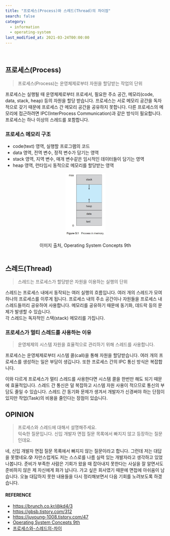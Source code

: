 ```yaml
---
title: "프로세스(Process)와 스레드(Thread)의 차이점"
search: false
category:
  - information
  - operating-system
last_modified_at: 2021-03-24T00:00:00
---
```


<br>

## 프로세스(Process)

> 프로세스(Process)는 운영체제로부터 자원을 할당받는 작업의 단위

프로세스는 실행될 때 운영체제로부터 프로세서, 필요한 주소 공간, 메모리(code, data, stack, heap) 등의 자원을 할당 받습니다. 
프로세스는 서로 메모리 공간을 독자적으로 갖기 때문에 프로세스 간 메모리 공간을 공유하지 못합니다. 
다른 프로세스의 메모리에 접근하려면 IPC(InterProcess Communication)과 같은 방식이 필요합니다. 
프로세스는 하나 이상의 스레드를 포함합니다.

### 프로세스 메모리 구조
- code(text) 영역, 실행할 프로그램의 코드
- data 영역, 전역 변수, 정적 변수가 담기는 영역
- stack 영역, 지역 변수, 매개 변수같은 임시적인 데이터들이 담기는 영역
- heap 영역, 런타임시 동적으로 메모리를 할당받는 영역

<p align="center"><img src="/images/process-vs-thread-1.JPG" width="25%"></p>
<center>이미지 출처, Operating System Concepts 9th</center><br>

## 스레드(Thread)

> 스레드는 프로세스가 할당받은 자원을 이용하는 실행의 단위

스레드는 프로세스 내에서 동작되는 여러 실행의 흐름입니다. 
여러 개의 스레드가 모여 하나의 프로세스를 이루게 됩니다. 
프로세스 내의 주소 공간이나 자원들을 프로세스 내 스레드들끼리 공유하여 사용합니다. 
메모리를 공유하기 때문에 동기화, 데드락 등의 문제가 발생할 수 있습니다.  
각 스레드는 독자적인 스택(stack) 메모리를 가집니다. 

### 프로세스가 멀티 스레드를 사용하는 이유

> 운영체제의 시스템 자원을 효율적으로 관리하기 위해 스레드를 사용합니다. 

프로세스는 운영체제로부터 시스템 콜(call)을 통해 자원을 할당받습니다. 
여러 개의 프로세스를 생성하는 일은 부담이 생깁니다. 
또한 프로세스 간의 IPC 통신 방식은 복잡합니다. 

이와 다르게 프로세스가 멀티 스레드를 사용한다면 시스템 콜을 한번만 해도 되기 때문에 효율적입니다. 
스레드 간 통신은 덜 복잡하고 시스템 자원 사용이 적으므로 통신의 부담도 줄일 수 있습니다. 
스레드 간 동기화 문제가 생겨서 개발자가 신경써야 하는 단점이 있지만 작업(Task)의 비용을 줄인다는 장점이 있습니다.   

## OPINION

> 프로세스와 스레드에 대해서 설명해주세요.<br>
> 익숙한 질문입니다. 신입 개발자 면접 질문 목록에서 빠지지 않고 등장하는 질문인데요.

네, 신입 개발자 면접 질문 목록에서 빠지지 않는 질문이라고 합니다. 
그런데 저는 대답을 못했네요.😰 
자만스럽게도 저는 스스로를 나름 실력 있는 개발자라고 생각하고 있었나봅니다. 
준비가 부족한 사람은 기회가 왔을 때 잡아내지 못한다는 사실을 잘 알면서도 준비하지 않은 제 자신에게 화가 납니다. 
가고 싶은 회사였기 때문에 면접에 아쉬움이 남습니다. 
오늘 대답하지 못한 내용들을 다시 정리해보면서 다음 기회를 노려보도록 하겠습니다. 

#### REFERENCE
- <https://brunch.co.kr/@kd4/3>
- <https://gbsb.tistory.com/312>
- <https://juyoung-1008.tistory.com/47>
- [Operating System Concepts 9th][operating-system-link]
- [프로세스와-스레드의-차이][difference-of-process-thread-link]

[operating-system-link]: http://www.kyobobook.co.kr/product/detailViewKor.laf?mallGb=KOR&ejkGb=KOR&barcode=9788998886813
[difference-of-process-thread-link]: https://velog.io/@raejoonee/%ED%94%84%EB%A1%9C%EC%84%B8%EC%8A%A4%EC%99%80-%EC%8A%A4%EB%A0%88%EB%93%9C%EC%9D%98-%EC%B0%A8%EC%9D%B4